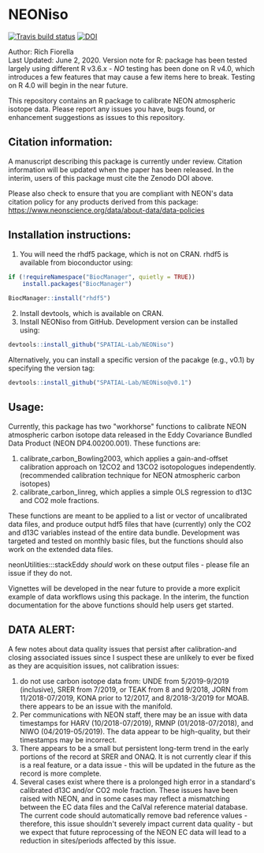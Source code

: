 # NEONiso

<!-- badges: start -->
  [![Travis build status](https://travis-ci.org/SPATIAL-Lab/NEONiso.svg?branch=master)](https://travis-ci.org/SPATIAL-Lab/NEONiso) [![DOI](https://zenodo.org/badge/188347333.svg)](https://zenodo.org/badge/latestdoi/188347333)
  
  <!-- badges: end -->

Author: Rich Fiorella \
Last Updated: June 2, 2020.
Version note for R: package has been tested largely using different R v3.6.x - *NO* testing has been done on R v4.0, which introduces a few features that may cause a few items here to break. Testing on R 4.0 will begin in the near future.

This repository contains an R package to calibrate NEON atmospheric isotope data. 
Please report any issues you have, bugs found, or enhancement suggestions as issues to this repository.

## Citation information:
A manuscript describing this package is currently under review. Citation information will
be updated when the paper has been released. In the interim, users of this package must
cite the Zenodo DOI above.

Please also check to ensure that you are compliant with NEON's data citation policy for any
products derived from this package: https://www.neonscience.org/data/about-data/data-policies

## Installation instructions:
1) You will need the rhdf5 package, which is not on CRAN. rhdf5 is available from bioconductor using:
```R
if (!requireNamespace("BiocManager", quietly = TRUE))
    install.packages("BiocManager")

BiocManager::install("rhdf5")
```
2) Install devtools, which is available on CRAN.
3) Install NEONiso from GitHub. Development version can be installed using:
```R
devtools::install_github("SPATIAL-Lab/NEONiso")
```
Alternatively, you can install a specific version of the pacakge (e.g., v0.1)
by specifying the version tag:
```R
devtools::install_github("SPATIAL-Lab/NEONiso@v0.1")
```

## Usage:

Currently, this package has two "workhorse" functions to calibrate NEON atmospheric carbon
isotope data released in the Eddy Covariance Bundled Data Product (NEON DP4.00200.001). These functions are:
1) calibrate_carbon_Bowling2003, which applies a gain-and-offset calibration approach on 12CO2 and 13CO2 
isotopologues independently. (recommended calibration technique for NEON atmospheric carbon isotopes)
2) calibrate_carbon_linreg, which applies a simple OLS regression to d13C and CO2 mole fractions.

These functions are meant to be applied to a list or vector of uncalibrated data files, and produce output hdf5 files
that have (currently) only the CO2 and d13C variables instead of the entire data bundle. Development was targeted and 
tested on monthly basic files, but the functions should also work on the extended data files.

neonUtilities:::stackEddy *should* work on these output files - please file an issue if they do not.

Vignettes will be developed in the near future to provide a more explicit example of data workflows using this package.
In the interim, the function documentation for the above functions should help users get started.

## DATA ALERT:
A few notes about data quality issues that persist after calibration-and closing associated issues since I suspect these are unlikely to ever be fixed as they are acquisition issues, not calibration issues: 

1. do not use carbon isotope data from: UNDE from 5/2019-9/2019 (inclusive), SRER from 7/2019, or TEAK from 8 and 9/2018, JORN from 11/2018-07/2019, KONA prior to 12/2017, and 8/2018-3/2019 for MOAB. there appears to be an issue with the manifold.
2. Per communications with NEON staff, there may be an issue with data timestamps for HARV (10/2018-07/2019), RMNP (01/2018-07/2018), and NIWO (04/2019-05/2019). The data appear to be high-quality, but their timestamps may be incorrect.
3. There appears to be a small but persistent long-term trend in the early portions of the record at SRER and ONAQ. It is not currently clear if this is a real feature, or a data issue - this will be updated in the future as the record is more complete.
4. Several cases exist where there is a prolonged high error in a standard's calibrated d13C and/or CO2 mole fraction. These issues have been raised with NEON, and in some cases may reflect a mismatching between the EC data files and the CalVal reference material database. The current code should automatically remove bad reference values - therefore, this issue shouldn't severely impact current data quality - but we expect that future reprocessing of the NEON EC data will lead to a reduction in sites/periods affected by this issue.

